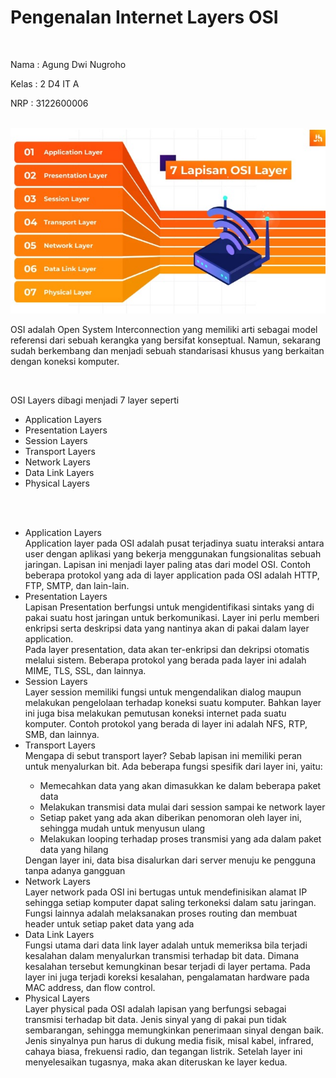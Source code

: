 <h1>Pengenalan Internet Layers OSI</h1>
</br>
<p>Nama : Agung Dwi Nugroho</p>
<p>Kelas : 2 D4 IT A</p>
<p>NRP : 3122600006</p>

</br>

<div style="text-align:center">
  <img src="./assets/tugas1/osi-layer.jpeg" />
</div>

<p>OSI adalah Open System Interconnection yang memiliki arti sebagai model referensi dari sebuah kerangka yang bersifat konseptual. Namun, sekarang sudah berkembang dan menjadi sebuah standarisasi khusus yang berkaitan dengan koneksi komputer. </p>
</br>

<p>OSI Layers dibagi menjadi 7 layer seperti</p>
<ul>
  <li>Application Layers</li>
  <li>Presentation Layers</li>
  <li>Session Layers</li>
  <li>Transport Layers</li>
  <li>Network Layers</li>
  <li>Data Link Layers</li>
  <li>Physical Layers</li>
</ul>

</br></br>

<ul>
  <li>
    Application Layers
    <div>
      Application layer pada OSI adalah pusat terjadinya suatu interaksi antara user dengan aplikasi yang bekerja menggunakan fungsionalitas sebuah jaringan. Lapisan ini menjadi layer paling atas dari model OSI. Contoh beberapa protokol yang ada di layer application pada OSI adalah HTTP, FTP, SMTP, dan lain-lain. 
    </div>
  </li>
  <li>
    Presentation Layers
    <div>
      Lapisan Presentation berfungsi untuk mengidentifikasi sintaks yang di pakai suatu host jaringan untuk berkomunikasi. Layer ini perlu memberi enkripsi serta deskripsi data yang nantinya akan di pakai dalam layer application.
      </br>
      Pada layer presentation, data akan ter-enkripsi dan dekripsi otomatis melalui sistem. Beberapa protokol yang berada pada layer ini adalah MIME, TLS, SSL, dan lainnya. 
    </div>
  </li>
  <li>
    Session Layers
    <div>
      Layer session memiliki fungsi untuk mengendalikan dialog maupun melakukan pengelolaan terhadap koneksi suatu komputer. Bahkan layer ini juga bisa melakukan pemutusan koneksi internet pada suatu komputer. Contoh protokol yang berada di layer ini adalah NFS, RTP, SMB, dan lainnya. 
    </div>
  </li>
  <li>
    Transport Layers
    <div>
      Mengapa di sebut transport layer? Sebab lapisan ini memiliki peran untuk menyalurkan bit. Ada beberapa fungsi spesifik dari layer ini, yaitu:
      <ul>
        <li>Memecahkan data yang akan dimasukkan ke dalam beberapa paket data</li>
        <li>Melakukan transmisi data mulai dari session sampai ke network layer</li>
        <li>Setiap paket yang ada akan diberikan penomoran oleh layer ini, sehingga mudah untuk menyusun ulang</li>
        <li>Melakukan looping terhadap proses transmisi yang ada dalam paket data yang hilang</li>
      </ul>
      Dengan layer ini, data bisa disalurkan dari server menuju ke pengguna tanpa adanya gangguan
    </div>
  </li>
  <li>
    Network Layers
    <div>
      Layer network pada OSI ini bertugas untuk mendefinisikan alamat IP sehingga setiap komputer dapat saling terkoneksi dalam satu jaringan. Fungsi lainnya adalah melaksanakan proses routing dan membuat header untuk setiap paket data yang ada
    </div>
  </li>
  <li>
    Data Link Layers
    <div>
      Fungsi utama dari data link layer adalah untuk memeriksa bila terjadi kesalahan dalam menyalurkan transmisi terhadap bit data. Dimana kesalahan tersebut kemungkinan besar terjadi di layer pertama. Pada layer ini juga terjadi koreksi kesalahan, pengalamatan hardware pada MAC address, dan flow control.
    </div>
  </li>
  <li>
    Physical Layers
    <div>
     Layer physical pada OSI adalah lapisan yang berfungsi sebagai transmisi terhadap bit data. Jenis sinyal yang di pakai pun tidak sembarangan, sehingga memungkinkan penerimaan sinyal dengan baik. 
    </br>
    Jenis sinyalnya pun harus di dukung media fisik, misal kabel, infrared, cahaya biasa, frekuensi radio, dan tegangan listrik. Setelah layer ini menyelesaikan tugasnya, maka akan diteruskan ke layer kedua.
    </div>
  </li>
  
</ul>
